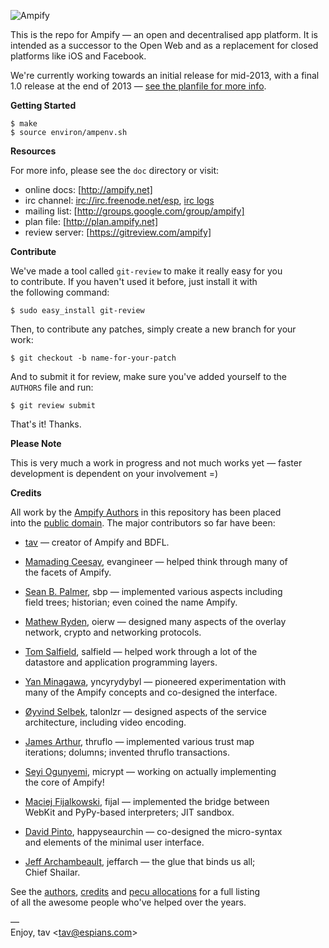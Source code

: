 ![Ampify](https://cloud.github.com/downloads/tav/ampify/logo.ampify.smallest.png)

This is the repo for Ampify — an open and decentralised app platform. It is  
intended as a successor to the Open Web and as a replacement for closed  
platforms like iOS and Facebook.

We're currently working towards an initial release for mid-2013, with a final  
1.0 release at the end of 2013 — [see the planfile for more info].

**Getting Started**

    $ make
    $ source environ/ampenv.sh

**Resources**

For more info, please see the `doc` directory or visit:

* online docs: [http://ampify.net]
* irc channel: [irc://irc.freenode.net/esp], [irc logs]
* mailing list: [http://groups.google.com/group/ampify]
* plan file: [http://plan.ampify.net]
* review server: [https://gitreview.com/ampify]

**Contribute**

We've made a tool called `git-review` to make it really easy for you  
to contribute. If you haven't used it before, just install it with  
the following command:

    $ sudo easy_install git-review

Then, to contribute any patches, simply create a new branch for your  
work:

    $ git checkout -b name-for-your-patch

And to submit it for review, make sure you've added yourself to the  
`AUTHORS` file and run:

    $ git review submit

That's it! Thanks.

**Please Note**

This is very much a work in progress and not much works yet — faster  
development is dependent on your involvement =)

**Credits**

All work by the [Ampify Authors] in this repository has been placed  
into the [public domain]. The major contributors so far have been:

* [tav] — creator of Ampify and BDFL.

* [Mamading Ceesay], evangineer — helped think through many of  
  the facets of Ampify.

* [Sean B. Palmer], sbp — implemented various aspects including  
  field trees; historian; even coined the name Ampify.

* [Mathew Ryden], oierw — designed many aspects of the overlay  
  network, crypto and networking protocols.

* [Tom Salfield], salfield — helped work through a lot of the  
  datastore and application programming layers.

* [Yan Minagawa], yncyrydybyl — pioneered experimentation with  
  many of the Ampify concepts and co-designed the interface.

* [Øyvind Selbek], talonlzr — designed aspects of the service  
  architecture, including video encoding.

* [James Arthur], thruflo — implemented various trust map  
  iterations; dolumns; invented thruflo transactions.

* [Seyi Ogunyemi], micrypt — working on actually implementing  
  the core of Ampify!

* [Maciej Fijalkowski], fijal — implemented the bridge between  
  WebKit and PyPy-based interpreters; JIT sandbox.

* [David Pinto], happyseaurchin — co-designed the micro-syntax  
  and elements of the minimal user interface.

* [Jeff Archambeault], jeffarch — the glue that binds us all;  
  Chief Shailar.

See the [authors], [credits] and [pecu allocations] for a full listing  
of all the awesome people who've helped over the years.

—  
Enjoy, tav <<tav@espians.com>>





[Xanadu]: http://en.wikipedia.org/wiki/Project_Xanadu
[see the planfile for more info]: http://plan.ampify.net

[Ampify Authors]: http://ampify.net/authors.html
[public domain]: http://ampify.net/unlicense.html

[authors]: http://ampify.net/authors.html
[credits]: http://ampify.net/credits.html
[pecu allocations]: http://tav.espians.com/pecu-allocations-by-tav.html

[http://ampify.net]: http://ampify.net
[http://groups.google.com/group/ampify]: http://groups.google.com/group/ampify
[https://gitreview.com/ampify]: https://gitreview.com/ampify
[http://plan.ampify.net]: http://plan.ampify.net
[irc://irc.freenode.net/esp]: irc://irc.freenode.net/esp
[irc logs]: http://irclogs.ampify.net

[David Pinto]: http://twitter.com/happyseaurchin
[James Arthur]: http://thruflo.com
[Jeff Archambeault]: http://www.openideaproject.org/jeffspace
[Maciej Fijalkowski]: http://morepypy.blogspot.com/
[Mamading Ceesay]: http://twitter.com/evangineer
[Mathew Ryden]: https://github.com/oierw
[Øyvind Selbek]: http://twitter.com/talonlzr
[Seyi Ogunyemi]: http://micrypt.com
[Sean B. Palmer]: http://inamidst.com
[tav]: http://tav.espians.com
[Tom Salfield]: https://twitter.com/tsalfield
[Yan Minagawa]: http://delicious.com/t
